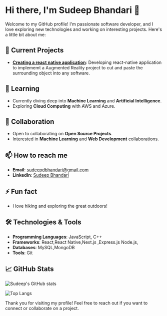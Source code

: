 # Hi there, I'm Sudeep Bhandari 👋

Welcome to my GitHub profile! I'm passionate software developer, and I love exploring new technologies and working on interesting projects. Here's a little bit about me:

## 🔭 Current Projects
- **[Creating a react native application](#)**: Developing  react-native application to implememt a Augmented Reality project to cut and paste the surrounding object  into any software.

## 🌱 Learning
- Currently diving deep into **Machine Learning** and **Artificial Intelligence**.
- Exploring **Cloud Computing** with AWS and Azure.

## 👯 Collaboration
- Open to collaborating on **Open Source Projects**.
- Interested in **Machine Learning** and **Web Development** collaborations.

## 📫 How to reach me
- **Email**: sudeepdbhandari@gmail.com
- **LinkedIn**: [Sudeep Bhandari](https://www.linkedin.com/in/sudeepbhandari02/)

## ⚡ Fun fact
- I love hiking and exploring the great outdoors!

## 🛠️ Technologies & Tools
- **Programming Languages**:  JavaScript, C++
- **Frameworks**: React,React Native,Next.js ,Express.js Node.js, 
- **Databases**: MySQL,MongoDB
- **Tools**: Git

## 📈 GitHub Stats
![Sudeep's GitHub stats](https://github-readme-stats.vercel.app/api?username=SudeepBhandari02&show_icons=true&theme=radical)

![Top Langs](https://github-readme-stats.vercel.app/api/top-langs/?username=SudeepBhandari02&layout=compact&theme=radical)

Thank you for visiting my profile! Feel free to reach out if you want to connect or collaborate on a project.
